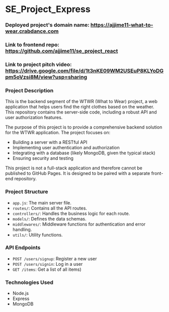# SE_Project_Express

### Deployed project's domain name: https://ajjime11-what-to-wear.crabdance.com

### Link to frontend repo: https://github.com/ajjime11/se_project_react

### Link to project pitch video: https://drive.google.com/file/d/1t3nKE09WM2USEuP8KLYoDGpm5oVzsi8M/view?usp=sharing 

### Project Description

This is the backend segment of the WTWR (What to Wear) project, a web application that helps users find the right clothes based on the weather. This repository contains the server-side code, including a robust API and user authorization features.

The purpose of this project is to provide a comprehensive backend solution for the WTWR application. The project focuses on:

- Building a server with a RESTful API
- Implementing user authentication and authorization
- Integrating with a database (likely MongoDB, given the typical stack)
- Ensuring security and testing

This project is not a full-stack application and therefore cannot be published to GitHub Pages. It is designed to be paired with a separate front-end repository.

### Project Structure

- `app.js`: The main server file.
- `routes/`: Contains all the API routes.
- `controllers/`: Handles the business logic for each route.
- `models/`: Defines the data schemas.
- `middlewares/`: Middleware functions for authentication and error handling.
- `utils/`: Utility functions.

### API Endpoints

- `POST /users/signup`: Register a new user
- `POST /users/signin`: Log in a user
- `GET /items`: Get a list of all items)

### Technologies Used

- Node.js
- Express
- MongoDB
